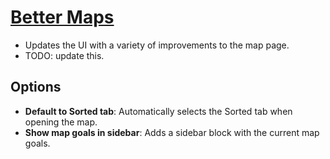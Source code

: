 # [Better Maps](https://www.mousehuntgame.com/preferences.php?tab=mousehunt-improved-settings#mousehunt-improved-settings-better-better-maps)

- Updates the UI with a variety of improvements to the map page.
- TODO: update this.

## Options

- **Default to Sorted tab**: Automatically selects the Sorted tab when opening the map.
- **Show map goals in sidebar**: Adds a sidebar block with the current map goals.
